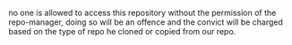 no one is allowed to access this repository without the permission of the repo-manager, doing so will be an offence and the convict will be charged based on the type of repo he cloned or copied from our repo.
